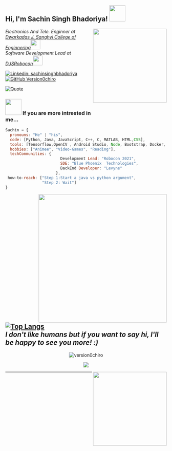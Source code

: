 <h2> Hi, I'm Sachin Singh Bhadoriya! <img src="https://media.giphy.com/media/l1JJ7hRzqWBQ7dKys7/giphy.gif" width="50"></h2>
<img align='right' src="https://i.pinimg.com/originals/c1/3e/7f/c13e7f371b14f93e91808200631b8a81.gif" width="230">
<p><em>Electronics And Tele.  Enginner at <a href="http://djsce.ac.in/">Dwarkadas J. Sanghvi College of Enginnering</a><img src="https://media.giphy.com/media/YS1oEkcJAcq1q/giphy.gif" width="30"></br>
Software Development Lead at <a href="https://www.linkedin.com/company/djs-robocon-robotics-team-djsce/">DJSRobocon</a><img src="https://media.giphy.com/media/SwRilQkg9hpeM/giphy.gif" width="30"> 
</em></p>


[![Linkedin: sachinsinghbhadoriya](https://img.shields.io/badge/-sachinsinghbhadoriya-blue?style=flat-square&logo=Linkedin&logoColor=white&link=https://www.linkedin.com/sachin-singh-bhadoriya-46b18219a/)](https://www.linkedin.com/in/sachin-singh-bhadoriya-46b18219a/)
[![GitHub Version0chiro](https://img.shields.io/github/followers/version0chiro?label=follow&style=social)](https://github.com/version0chiro)

![Quote](https://github-readme-quotes.herokuapp.com/quote?theme=radical&animation=default&layout=default&font=default)

### <img src="https://media.giphy.com/media/9KCPkAcRqU9j2/giphy.gif" width="50"> If you are more intrested in me...  
```javascript
Sachin = {
  pronouns: "He" | "his",
  code: [Python, Java, JavaScript, C++, C, MATLAB, HTML,CSS],
  tools: [Tensorflow,OpenCV , Android Studio, Node, Bootstrap, Docker, React, Flask],
  hobbies: ["Animee", "Video-Games", "Reading"],
  techCommunities: {
                        Development Lead: "Robocon 2021",
                        SDE: "Blue Phoenix  Technologies",
                        BackEnd Developer: "Levyne"
                      },
 how-to-reach: ["Step 1:Start a java vs python argument",
                "Step 2: Wait"]
}
```
<img src="https://media.giphy.com/media/21PccxrfPVOV1lhBAQ/giphy.gif" width="400" align='right'> 

[![Top Langs](https://github-readme-stats.vercel.app/api/top-langs/?username=version0chiro&hide=jupyter%20notebook&theme=gotham)](https://github.com/anuraghazra/github-readme-stats)
<br>
<em><b>I don't like humans</b> but if you want to say <b>hi, I'll be happy to see you more!</b> :)</em>
---
<p align="center"> <img src="https://github-readme-stats.vercel.app/api?username=version0chiro&show_icons=true&theme=gotham" alt="version0chiro" />
<p align="center">
<a href="https://github.com/version0chiro">
  <img align="center" src="https://github-readme-streak-stats.herokuapp.com/?user=version0chiro&theme=algolia#version3" />
</a>
</p>

<img align='right' src="https://media.giphy.com/media/6IkjQmpaRwIabJ2G3C/giphy.gif" width="230">



---

